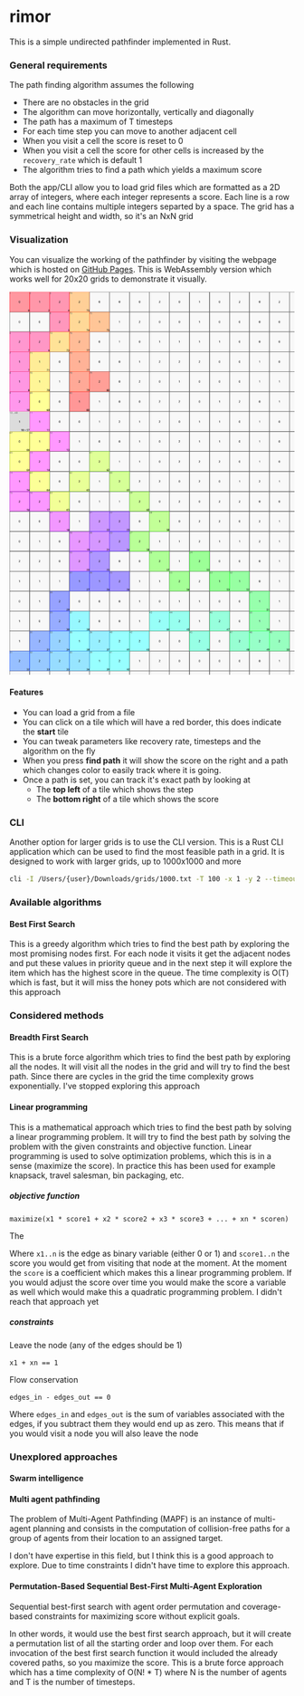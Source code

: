 # rimor
This is a simple undirected pathfinder implemented in Rust. 

### General requirements

The path finding algorithm assumes the following

- There are no obstacles in the grid
- The algorithm can move horizontally, vertically and diagonally
- The path has a maximum of T timesteps
- For each time step you can move to another adjacent cell
- When you visit a cell the score is reset to 0
- When you visit a cell the score for other cells is increased by the `recovery_rate` which is default 1
- The algorithm tries to find a path which yields a maximum score

Both the app/CLI allow you to load grid files which are formatted as a 2D array of integers, where each integer represents a score. Each line is a row and each line contains multiple integers separted by a space. The grid has a symmetrical height and width, so it's an NxN grid

### Visualization

You can visualize the working of the pathfinder by visiting the webpage which is hosted on [GitHub Pages](https://fristi.github.io/rimor). This is WebAssembly version which works well for 20x20 grids to demonstrate it visually. 

![visualization](visualize.png)

#### Features
- You can load a grid from a file
- You can click on a tile which will have a red border, this does indicate the **start** tile
- You can tweak parameters like recovery rate, timesteps and the algorithm on the fly
- When you press **find path** it will show the score on the right and a path which changes color to easily track where it is going.
- Once a path is set, you can track it's exact path by looking at
  - The **top left** of a tile which shows the step
  - The **bottom right** of a tile which shows the score

### CLI

Another option for larger grids is to use the CLI version. This is a Rust CLI application which can be used to find the most feasible path in a grid. It is designed to work with larger grids, up to 1000x1000 and more

```bash
cli -I /Users/{user}/Downloads/grids/1000.txt -T 100 -x 1 -y 2 --timeout 100
```

### Available algorithms

#### Best First Search

This is a greedy algorithm which tries to find the best path by exploring the most promising nodes first. For each node it visits it get the adjacent nodes and put these values in priority queue and in the next step it will explore the item which has the highest score in the queue. The time complexity is O(T) which is fast, but it will miss the honey pots which are not considered with this approach

### Considered methods

#### Breadth First Search
This is a brute force algorithm which tries to find the best path by exploring all the nodes. It will visit all the nodes in the grid and will try to find the best path. Since there are cycles in the grid the time complexity grows exponentially. I've stopped exploring this approach

#### Linear programming
This is a mathematical approach which tries to find the best path by solving a linear programming problem. It will try to find the best path by solving the problem with the given constraints and objective function. Linear programming is used to solve optimization problems, which this is in a sense (maximize the score). In practice this has been used for example knapsack, travel salesman, bin packaging, etc.

##### objective function

```
maximize(x1 * score1 + x2 * score2 + x3 * score3 + ... + xn * scoren)
```
The

Where `x1..n` is the edge as binary variable (either 0 or 1) and `score1..n` the score you would get from visiting that node at the moment. At the moment the `score` is a coefficient which makes this a linear programming problem. If you would adjust the score over time you would make the score a variable as well which would make this a quadratic programming problem. I didn't reach that approach yet

##### constraints

Leave the node (any of the edges should be 1)

```
x1 + xn == 1
```

Flow conservation

```
edges_in - edges_out == 0
```

Where `edges_in` and `edges_out` is the sum of variables associated with the edges, if you subtract them they would end up as zero. This means that if you would visit a node you will also leave the node

### Unexplored approaches

#### Swarm intelligence

#### Multi agent pathfinding

The problem of Multi-Agent Pathfinding (MAPF) is an instance of multi-agent planning and consists in the computation of collision-free paths for a group of agents from their location to an assigned target.

I don't have expertise in this field, but I think this is a good approach to explore. Due to time constraints I didn't have time to explore this approach.

#### Permutation-Based Sequential Best-First Multi-Agent Exploration

Sequential best-first search with agent order permutation and coverage-based constraints for maximizing score without explicit goals.

In other words, it would use the best first search approach, but it will create a permutation list of all the starting order and loop over them. For each invocation of the best first search function it would included the already covered paths, so you maximize the score. This is a brute force approach which has a time complexity of O(N! * T) where N is the number of agents and T is the number of timesteps. 




